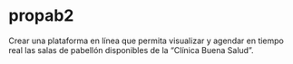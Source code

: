 # propab2
Crear una plataforma en línea que permita visualizar y agendar en tiempo real las salas de pabellón disponibles de la “Clínica Buena Salud”.
